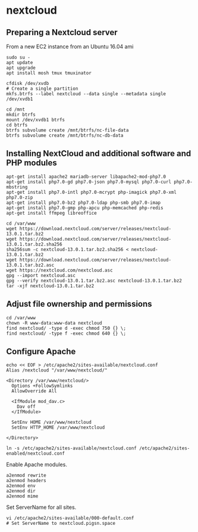 # nextcloud

## Preparing a Nextcloud server

From a new EC2 instance from an Ubuntu 16.04 ami

    sudo su -
    apt update
    apt upgrade
    apt install mosh tmux tmuxinator

    cfdisk /dev/xvdb
    # Create a single partition
    mkfs.btrfs --label nextcloud --data single --metadata single /dev/xvdb1 
    
    cd /mnt
    mkdir btrfs
    mount /dev/xvdb1 btrfs
    cd btrfs
    btrfs subvolume create /mnt/btrfs/nc-file-data
    btrfs subvolume create /mnt/btrfs/nc-db-data

## Installing NextCloud and additional software and PHP modules

    apt-get install apache2 mariadb-server libapache2-mod-php7.0
    apt-get install php7.0-gd php7.0-json php7.0-mysql php7.0-curl php7.0-mbstring
    apt-get install php7.0-intl php7.0-mcrypt php-imagick php7.0-xml php7.0-zip
    apt-get install php7.0-bz2 php7.0-ldap php-smb php7.0-imap
    apt-get install php7.0-gmp php-apcu php-memcached php-redis
    apt-get install ffmpeg libreoffice 

    cd /var/www
    wget https://download.nextcloud.com/server/releases/nextcloud-13.0.1.tar.bz2
    wget https://download.nextcloud.com/server/releases/nextcloud-13.0.1.tar.bz2.sha256
    sha256sum -c nextcloud-13.0.1.tar.bz2.sha256 < nextcloud-13.0.1.tar.bz2
    wget https://download.nextcloud.com/server/releases/nextcloud-13.0.1.tar.bz2.asc
    wget https://nextcloud.com/nextcloud.asc
    gpg --import nextcloud.asc
    gpg --verify nextcloud-13.0.1.tar.bz2.asc nextcloud-13.0.1.tar.bz2
    tar -xjf nextcloud-13.0.1.tar.bz2

## Adjust file ownership and permissions

    cd /var/www
    chown -R www-data:www-data nextcloud
    find nextcloud/ -type d -exec chmod 750 {} \;
    find nextcloud/ -type f -exec chmod 640 {} \;

## Configure Apache

    echo << EOF > /etc/apache2/sites-available/nextcloud.conf
    Alias /nextcloud "/var/www/nextcloud/"

    <Directory /var/www/nextcloud/>
      Options +FollowSymlinks
      AllowOverride All

      <IfModule mod_dav.c>
        Dav off
      </IfModule>

      SetEnv HOME /var/www/nextcloud
      SetEnv HTTP_HOME /var/www/nextcloud

    </Directory>

    ln -s /etc/apache2/sites-available/nextcloud.conf /etc/apache2/sites-enabled/nextcloud.conf

Enable Apache modules.

    a2enmod rewrite
    a2enmod headers
    a2enmod env
    a2enmod dir
    a2enmod mime

Set ServerName for all sites.

    vi /etc/apache2/sites-available/000-default.conf
    # Set ServerName to nextcloud.pigsn.space


